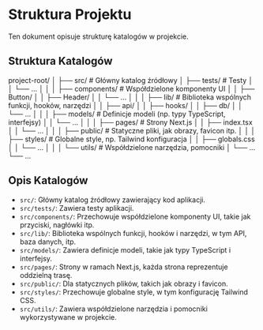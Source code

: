 # Struktura Projektu

Ten dokument opisuje strukturę katalogów w projekcie.

## Struktura Katalogów

project-root/
│
├── src/                       # Główny katalog źródłowy
│   ├── tests/                 # Testy
│   │   └── ...
│   │
│   ├── components/            # Współdzielone komponenty UI
│   │   ├── Button/
│   │   ├── Header/
│   │   └── ...
│   │
│   ├── lib/                   # Biblioteka wspólnych funkcji, hooków, narzędzi
│   │   ├── api/
│   │   ├── hooks/
│   │   ├── db/
│   │   └── ...
│   │
│   ├── models/                # Definicje modeli (np. typy TypeScript, interfejsy)
│   │   └── ...
│   │
│   ├── pages/                 # Strony Next.js
│   │   ├── index.tsx
│   │   └── ...
│   │
│   ├── public/                # Statyczne pliki, jak obrazy, favicon itp.
│   │
│   ├── styles/                # Globalne style, np. Tailwind konfiguracja
│   │   ├── globals.css
│   │   └── ...
│   │
│   └── utils/                 # Współdzielone narzędzia, pomocniki
│       └── ...
└── ...


## Opis Katalogów

- `src/`: Główny katalog źródłowy zawierający kod aplikacji.
- `src/tests/`: Zawiera testy aplikacji.
- `src/components/`: Przechowuje współdzielone komponenty UI, takie jak przyciski, nagłówki itp.
- `src/lib/`: Biblioteka wspólnych funkcji, hooków i narzędzi, w tym API, baza danych, itp.
- `src/models/`: Zawiera definicje modeli, takie jak typy TypeScript i interfejsy.
- `src/pages/`: Strony w ramach Next.js, każda strona reprezentuje oddzielną trasę.
- `src/public/`: Dla statycznych plików, takich jak obrazy i favicon.
- `src/styles/`: Przechowuje globalne style, w tym konfigurację Tailwind CSS.
- `src/utils/`: Zawiera współdzielone narzędzia i pomocniki wykorzystywane w projekcie.
